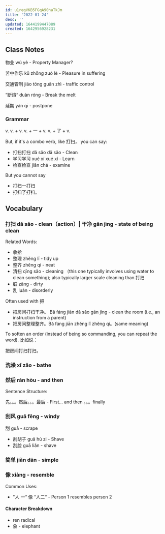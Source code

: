 ```yaml
---
id: u1regVKB5FGqA90haTkJm
title: '2022-01-24'
desc: ''
updated: 1644199447089
created: 1642956928231
---
```

 
## Class Notes

物业 wù yè - Property Manager?

苦中作乐 kǔ zhōng zuò lè - Pleasure in suffering

交通管制 jiāo tōng guǎn zhì - traffic control

“断熔“ duàn róng - Break the melt

延期 yán qī - postpone

### Grammar

v.
v. + v. 
v. + 一 + v. 
v. + 了 + v.

But, if it's a combo verb, like 打扫，
you can say:

- 打扫打扫 dǎ sǎo dǎ sǎo - Clean
- 学习学习 xué xí xué xí - Learn 
- 检查检查 jiǎn chá - examine

But you cannot say 

- 打扫一打扫
- 打扫了打扫。


## Vocabulary

### 打扫 dǎ sǎo - clean（action）| 干净 gān jìng - state of being clean

Related Words:
- 收拾  
- 整理 zhěng lǐ - tidy up
- 整齐 zhěng qí - neat
- 清扫 qīng sǎo - cleaning （this one typically involves using water to clean something); also typically larger scale cleaning than 打扫
- 脏 zāng - dirty
- 乱 luàn - disorderly

Often used with 把

- 把房间打扫干净。 Bǎ fáng jiān dǎ sǎo gān jìng - clean the room (i.e., an instruction from a parent)
- 把房间整理整齐。Bǎ fáng jiān zhěng lǐ zhěng qí。(same meaning)

To soften an order (instead of being so commanding, you can repeat the word). 比如说：

把房间打扫打扫。

### 洗澡 xǐ zǎo - bathe 

### 然后 rán hòu - and then

Sentence Structure:

先。。。然后。。。最后 - First... and then 。。。finally

### 刮风 guā fēng - windy

刮 guā - scrape
- 刮胡子 guā hú zi - Shave
- 刮脸 guā liǎn - shave

### 简单 jiǎn dān - simple

### 像 xiàng - resemble

Common Uses:
- "人 一“ 像 “人二“ - Person 1 resembles person 2

#### Character Breakdown

- ren radical
- 象 - elephant

